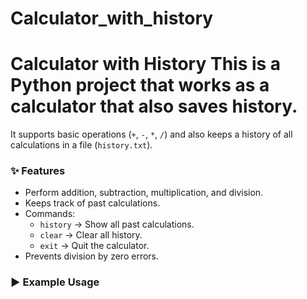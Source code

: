 # Calculator_with_history
# Calculator with History    This is a Python project that works as a calculator that also saves history.  
It supports basic operations (`+`, `-`, `*`, `/`) and also keeps a history of all calculations in a file (`history.txt`).  

### ✨ Features
- Perform addition, subtraction, multiplication, and division.
- Keeps track of past calculations.
- Commands:
  - `history` → Show all past calculations.
  - `clear` → Clear all history.
  - `exit` → Quit the calculator.
- Prevents division by zero errors.

### ▶️ Example Usage
